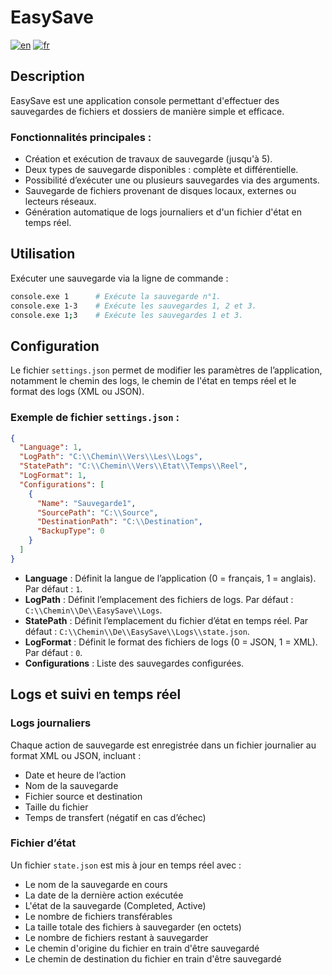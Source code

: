 # EasySave

[![en](https://img.shields.io/badge/lang-en-red.svg)](https://github.com/MattiasGervilliers/EasySave/blob/main/README.md)
[![fr](https://img.shields.io/badge/lang-fr-red.svg)](https://github.com/MattiasGervilliers/EasySave/blob/main/README.fr.md)

## Description

EasySave est une application console permettant d'effectuer des sauvegardes de fichiers et dossiers de manière simple et efficace.

### Fonctionnalités principales :

- Création et exécution de travaux de sauvegarde (jusqu'à 5).
- Deux types de sauvegarde disponibles : complète et différentielle.
- Possibilité d’exécuter une ou plusieurs sauvegardes via des arguments.
- Sauvegarde de fichiers provenant de disques locaux, externes ou lecteurs réseaux.
- Génération automatique de logs journaliers et d'un fichier d'état en temps réel.

## Utilisation

Exécuter une sauvegarde via la ligne de commande :

```sh
console.exe 1      # Exécute la sauvegarde n°1.
console.exe 1-3    # Exécute les sauvegardes 1, 2 et 3.
console.exe 1;3    # Exécute les sauvegardes 1 et 3.
```

## Configuration

Le fichier `settings.json` permet de modifier les paramètres de l’application, notamment le chemin des logs, le chemin de l'état en temps réel et le format des logs (XML ou JSON).

### Exemple de fichier `settings.json` :

```json
{
  "Language": 1,
  "LogPath": "C:\\Chemin\\Vers\\Les\\Logs",
  "StatePath": "C:\\Chemin\\Vers\\Etat\\Temps\\Reel",
  "LogFormat": 1,
  "Configurations": [
    {
      "Name": "Sauvegarde1",
      "SourcePath": "C:\\Source",
      "DestinationPath": "C:\\Destination",
      "BackupType": 0
    }
  ]
}
```

- **Language** : Définit la langue de l’application (0 = français, 1 = anglais). Par défaut : `1`.
- **LogPath** : Définit l’emplacement des fichiers de logs. Par défaut : `C:\\Chemin\\De\\EasySave\\Logs`.
- **StatePath** : Définit l’emplacement du fichier d’état en temps réel. Par défaut : `C:\\Chemin\\De\\EasySave\\Logs\\state.json`.
- **LogFormat** : Définit le format des fichiers de logs (0 = JSON, 1 = XML). Par défaut : `0`.
- **Configurations** : Liste des sauvegardes configurées.

## Logs et suivi en temps réel

### Logs journaliers

Chaque action de sauvegarde est enregistrée dans un fichier journalier au format XML ou JSON, incluant :

- Date et heure de l’action
- Nom de la sauvegarde
- Fichier source et destination
- Taille du fichier
- Temps de transfert (négatif en cas d’échec)

### Fichier d’état

Un fichier `state.json` est mis à jour en temps réel avec :

- Le nom de la sauvegarde en cours
- La date de la dernière action exécutée
- L'état de la sauvegarde (Completed, Active)
- Le nombre de fichiers transférables
- La taille totale des fichiers à sauvegarder (en octets)
- Le nombre de fichiers restant à sauvegarder
- Le chemin d'origine du fichier en train d'être sauvegardé
- Le chemin de destination du fichier en train d'être sauvegardé